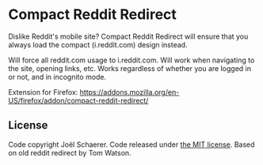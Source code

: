 # Compact Reddit Redirect

Dislike Reddit's mobile site? Compact Reddit Redirect will ensure that you always load the compact (i.reddit.com) design instead.

Will force all reddit.com usage to i.reddit.com. Will work when navigating to the site, opening links, etc. Works regardless of whether you are logged in or not, and in incognito mode.

Extension for Firefox: https://addons.mozilla.org/en-US/firefox/addon/compact-reddit-redirect/

## License

Code copyright Joël Schaerer. Code released under [the MIT license](LICENSE.txt).
Based on old reddit redirect by Tom Watson.

